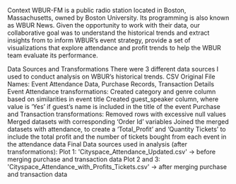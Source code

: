 Context
WBUR-FM is a public radio station located in Boston, Massachusetts, owned by Boston University. Its programming is also known as WBUR News. Given the opportunity to work with their data, our collaborative goal was to understand the historical trends and extract insights from to inform WBUR’s event strategy, provide a set of visualizations that explore attendance and profit trends to help the WBUR team evaluate its performance. 

Data Sources and Transformations
There were 3 different data sources I used to conduct analysis on WBUR’s historical trends. 
CSV Original File Names: Event Attendance Data, Purchase Records, Transaction Details
Event Attendance transformations: 
Created category and genre column based on similarities in event title
Created guest_speaker column, where value is ‘Yes’ if guest’s name is included in the title of the event 
Purchase and Transaction transformations:
Removed rows with excessive null values
Merged datasets with corresponding ‘Order Id’ variables
Joined the merged datasets with attendance, to create a ‘Total_Profit’ and ‘Quantity Tickets’ to include the total profit and the number of tickets bought from each event in the attendance data
Final Data sources used in analysis (after transformations): 
Plot 1: 'Cityspace_Attendance_Updated.csv' → before merging purchase and transaction data
Plot 2 and 3: 'Cityspace_Attendance_with_Profits_Tickets.csv' → after merging purchase and transaction data
